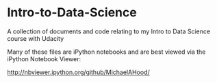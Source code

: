 # Intro-to-Data-Science
A collection of documents and code relating to my Intro to Data Science course with Udacity

Many of these files are iPython notebooks and are best viewed via the iPython Notebook Viewer:

http://nbviewer.ipython.org/github/MichaelAHood/
